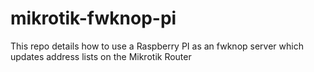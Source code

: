# mikrotik-fwknop-pi
This repo details how to use a Raspberry PI as an fwknop server which updates address lists on the Mikrotik Router
